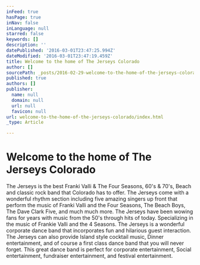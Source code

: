 ```yaml
---
inFeed: true
hasPage: true
inNav: false
inLanguage: null
starred: false
keywords: []
description: ''
datePublished: '2016-03-01T23:47:25.994Z'
dateModified: '2016-03-01T23:47:19.459Z'
title: Welcome to the home of The Jerseys Colorado
author: []
sourcePath: _posts/2016-02-29-welcome-to-the-home-of-the-jerseys-colorado.md
published: true
authors: []
publisher:
  name: null
  domain: null
  url: null
  favicon: null
url: welcome-to-the-home-of-the-jerseys-colorado/index.html
_type: Article

---
```

# Welcome to the home of The Jerseys Colorado

The Jerseys is the best Franki Valli & The Four Seasons, 60's & 70's, Beach and classic rock band that Colorado has to offer. The Jerseys come with a wonderful rhythm section including five amazing singers up front that perform the music of Franki Valli and the Four Seasons, The Beach Boys, The Dave Clark Five,  and much much more. The Jerseys have been wowing fans for years with music from the 50's through hits of today. Specializing in the music of Frankie Valli and the 4 Seasons. The Jerseys is a wonderful corporate dance band that incorporates fun and hilarious guest interaction. The Jerseys can also provide Island style cocktail music, Dinner entertainment, and of course a first class dance band that you will never forget. This great dance band is perfect for corporate entertainment, Social entertainment, fundraiser entertainment, and festival entertainment.